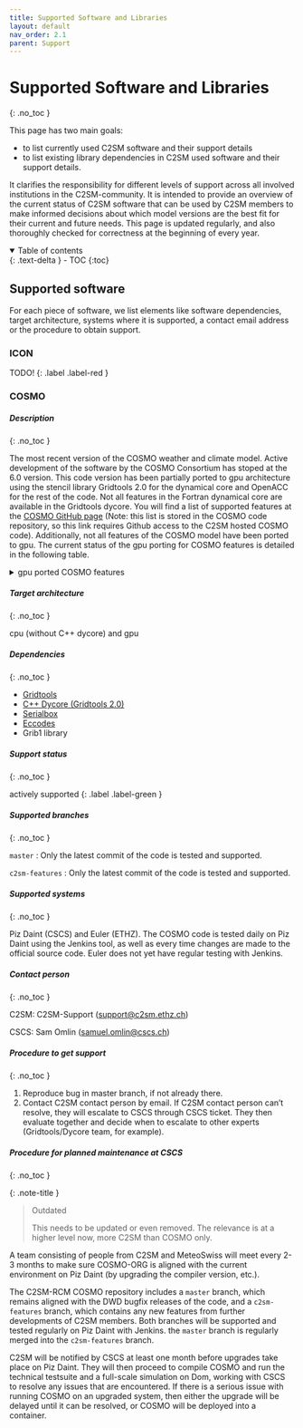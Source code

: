 ```yaml
---
title: Supported Software and Libraries
layout: default
nav_order: 2.1
parent: Support
---
```


# Supported Software and Libraries
{: .no_toc }

This page has two main goals:
- to list currently used C2SM software and their support details
- to list existing library dependencies in C2SM used software and their support details.

It clarifies the responsibility for different levels of support across all involved institutions in the C2SM-community. It is intended to provide an overview of the current status of C2SM software that can be used by C2SM members to make informed decisions about which model versions are the best fit for their current and future needs. This page is updated regularly, and also thoroughly checked for correctness at the beginning of every year.

<details open markdown="block">
  <summary>
    Table of contents
  </summary>
  {: .text-delta }
- TOC
{:toc}
</details>


## Supported software

For each piece of software, we list elements like software dependencies, target architecture, systems where it is supported, a contact email address or the procedure to obtain support.

[//]: # ( - ML - support here is also understood as how WE get support, not the C2SM users directly )

### ICON

TODO!
{: .label .label-red }

### COSMO

##### Description
{: .no_toc }

The most recent version of the COSMO weather and climate model. Active development of the software by the COSMO Consortium has stoped at the 6.0 version. This code version has been partially ported to gpu architecture using the stencil library Gridtools 2.0 for the dynamical core and OpenACC for the rest of the code. Not all features in the Fortran dynamical core are available in the Gridtools dycore. You will find a list of supported features at the [COSMO GitHub page](https://github.com/C2SM-RCM/cosmo/blob/master/dycore/doc/Dycore/supported_configuration.tex) (Note: this list is stored in the COSMO code repository, so this link requires Github access to the C2SM hosted COSMO code). Additionally, not all features of the COSMO model have been ported to gpu. The current status of the gpu porting for COSMO features is detailed in the following table.

<details close markdown="block">
<summary> gpu ported COSMO features </summary>

###### Parameters in `INPUT_ORG`
{: .no_toc }

| scheme/parameterization                       | namelist parameter                                                                                                                                                                  | GPU porting status                                 |
|-----------------------------------------------|-------------------------------------------------------------------------------------------------------------------------------------------------------------------------------------|----------------------------------------------------|
| Physics                                       | `lphys`                                                                                                                                                                             | ported                                             |
| Diagnostics                                   | `ldiagnos`                                                                                                                                                                          | ported                                             |
| Digital filtering                             | `ldfi`                                                                                                                                                                              | not ported                                         |
| Use observations                              | `luseobs`                                                                                                                                                                           | ported                                             |
| Ensemble mode                                 | `leps`                                                                                                                                                                              | ported                                             |
| Stochastic perturbation of physics tendencies | `lsppt`                                                                                                                                                                             | ported                                             |
| Synthetic satellite images                    | `luse_rttov`                                                                                                                                                                        | not ported                                         |
| Radar forward operator                        | `luse_radarfwo`                                                                                                                                                                     | not ported                                         |
| Aerosol and Reactive Tracer module (ART)      | `l_cosmo_art`                                                                                                                                                                       | not ported                                         |
| Pollen module                                 | `l_pollen`                                                                                                                                                                          | ported (available in MeteoSwiss Fork only)         |
| Online trajectory module                      | `l_traj`                                                                                                                                                                            | ported                                             |
| Zero vertical velocity on lower boundary      | `llm`                                                                                                                                                                               | not supported in the C++ dycore                    |
| Incremental analysis update                   | `itype_iau = 0`, `1`, `2`                                                                                                                                                           | Only itype_iau = 0 ported                          |
| Idealized runs                                | `lartif_data`                                                                                                                                                                       | not ported                                         |
| 2D model runs                                 | `l2dim`                                                                                                                                                                             | not ported                                         |
| Periodic boundary conditions in X direction   | `lperi_x`                                                                                                                                                                           | ported (not tested)                                |
| Periodic boundary conditions in Y direction   | `lperi_y`                                                                                                                                                                           | ported (not tested)                                |
| Reproducible results in parallel mode         | `lreproduce`                                                                                                                                                                        | ported                                             |
| Reorder MPI process numbering                 | `lreorder`                                                                                                                                                                          | not ported                                         |
| Implicit MPI buffering                        | `ldatatypes`                                                                                                                                                                        | ported                                             |
| Additional MPI barriers                       | `ltime_barrier`                                                                                                                                                                     | ported                                             |
| Write ASCII files every time step             | `ldump_ascii`                                                                                                                                                                       | ported                                             |
| All processors write debug output             | `lprintdeb_all`                                                                                                                                                                     | ported                                             |
| Debug statements in various model sections    | `ldebug_dyn`, `ldebug_gsp`, `ldebug_rad`, `ldebug_sso`, `ldebug_tur`, `ldebug_con`, `ldebug_soi`, `ldebug_io`, `ldebug_mpe`, `ldebug_dia`, `ldebug_lhn`, `ldebug_ass`, `ldebug_art` | partially ported, not all prints are active on GPU |
| Initialize local variables                    | `linit_fields`                                                                                                                                                                      | not ported                                         |

###### Parameters in `INPUT_PHY`
{: .no_toc }

| scheme/parameterization                   | namelist parameter                                    | GPU porting status                                                          |
|-------------------------------------------|-------------------------------------------------------|-----------------------------------------------------------------------------|
| Grid-scale precipitation scheme           | `lgsp`                                                | ported                                                                      |
| Grid-scale precipitation scheme type      | `itype_gscp = 1`, `2`, `3`, `4`                       | only `itype_gscp = 3`, `4` ported to gpu                                    |
| Run grid-scale precipitation scheme first | `lgsp_first`                                          | only `lgsp_first = .TRUE.` ported to gpu                                    |
| Radiation                                 | `lrad`                                                | ported                                                                      |
| Cloud representation mode                 | `icldm_rad = 0`, `1`, `3`, `4`                        | all options ported                                                          |
| Forest                                    | `lforest`                                             | ported                                                                      |
| Topographic correction of radiation       | `lradtopo`                                            | ported                                                                      |
| External surface emissivity               | `lemiss`                                              | ported                                                                      |
| Aerosol scheme type                       | `itype_aerosol = 1`, `2`, `3`                         | only `itype_aerosol = 1`, `2` ported                                        |
| Albedo scheme type                        | `itype_albedo = 1`, `2`, `3`, `4`                     | all options ported                                                          |
| Convection scheme                         | `lconv`                                               | ported                                                                      |
| Convection scheme type                    | `itype_conv = 0`, `2`, `3`                            | all options ported                                                          |
| Vertical turbulent diffusion              | `ltur`                                                | ported                                                                      |
| Old turbulence scheme behavior            | `loldtur`                                             | Only `loldtur = .TRUE.` is ported and tested                                |
| Vertical diffusion calculation location   | `itype_vdif = -1`, `0`, `1`                           | `itype_vdif = -1` is ported. `itype_vdif = 0`, `1` is ported but NOT tested |
| Turbulence scheme type                    | `itype_turb = 1`, `3`, `5/7`                          | only `itype_turb = 3` is tested                                             |
| 3D turbulence                             | `l3dturb`                                             | not ported                                                                  |
| TKE equation type                         | `imode_turb = 0`, `1`, `2`                            | only `imode_turb` is tested                                                 |
| SSO wake turbulent production             | `ltkesso`                                             | ported                                                                      |
| TKE convective buoyancy production        | `ltkecon`                                             | ported                                                                      |
| TKE horizontal shear production           | `ltkeshs`                                             | ported - not tested                                                         |
| Shear production type                     | `itype_sher = 0`, `1`, `2`                            | only `0` is tested                                                          |
| Transfer scheme type                      | `itype_tran = 1`, `2`                                 | only `0` is tested                                                          |
| TKE equation type in transfer scheme      | `imode_tran = 0`, `1`, `2`                            | only `1` is tested                                                          |
| Soil model                                | `lsoil`                                               | ported                                                                      |
| Sea ice scheme                            | `lseaice`                                             | not ported                                                                  |
| Flake lake model                          | `llake`                                               | ported                                                                      |
| Multi-layer snow model                    | `lmulti_snow`                                         | ported but NOT tested                                                       |
| Vegetation transpiration type             | `itype_trvg = 1`, `2`                                 | all options ported                                                          |
| Bare soil evaporation type                | `itype_evsl = 2`, `3`, `4`                            | all options ported                                                          |
| Root distribution type                    | `itype_root = 1`, `2`                                 | all options ported                                                          |
| Canopy parameterization type              | `itype_canopy = 1`, `2`                               | all options ported                                                          |
| Soil heat conductivity type               | `itype_heatcond = 1`, `2`, `3`                        | all options ported                                                          |
| Mire parameterization type                | `itype_mire = 0`, `1`                                 | all options ported                                                          |
| Hydraulic lower boundary parameterization | `itype_hydbound = 1`, `3`                             | all options ported                                                          |
| Snow-cover fraction type                  | `idiag_snowfrac = 1`, `2`, `3`, `4`, `20`, `30`, `40` | all options ported                                                          |
| Subgrid scale orography                   | `lsso`                                                | ported                                                                      |

###### Parameters in `INPUT_DYN`
{: .no_toc }

The GPU porting of the dynamical core of COSMO was accomplished by rewriting the dynamics with the Gridtools stencil library. The Gridtools dycore supports a subset of the parameters of the COSMO Fortran dynamical core. The list of features currently supported in the Gridtools dycore can be found [here](https://github.com/C2SM-RCM/cosmo/blob/master/dycore/doc/Dycore/supported_configuration.tex) in the documentation in the code repository.

</details>


##### Target architecture
{: .no_toc }

cpu (without C++ dycore) and gpu

##### Dependencies
{: .no_toc }

* [Gridtools](.)
* [C++ Dycore (Gridtools 2.0)](.)
* [Serialbox](.)
* [Eccodes](.)
* Grib1 library

##### Support status
{: .no_toc }

actively supported
{: .label .label-green }

##### Supported branches
{: .no_toc }

`master` : Only the latest commit of the code is tested and supported.

`c2sm-features` : Only the latest commit of the code is tested and supported.

##### Supported systems
{: .no_toc }

Piz Daint (CSCS) and Euler (ETHZ).  The COSMO code is tested daily on Piz Daint using the Jenkins tool, as well as every time changes are made to the official source code. Euler does not yet have regular testing with Jenkins.

##### Contact person
{: .no_toc }

C2SM: C2SM-Support (support@c2sm.ethz.ch)

CSCS: Sam Omlin (samuel.omlin@cscs.ch)

##### Procedure to get support
{: .no_toc }

1. Reproduce bug in master branch, if not already there.
2. Contact C2SM contact person by email.  If C2SM contact person can’t resolve, they will escalate to CSCS through CSCS ticket. They then evaluate together and decide when to escalate to other experts (Gridtools/Dycore team, for example).

##### Procedure for planned maintenance at CSCS
{: .no_toc }

{: .note-title }
> Outdated
>
> This needs to be updated or even removed. The relevance is at a higher level now, more C2SM than COSMO only.


A team consisting of people from C2SM and MeteoSwiss will meet every 2-3 months to make sure COSMO-ORG is aligned with the current environment on Piz Daint (by upgrading the compiler version, etc.).

The C2SM-RCM COSMO repository includes a `master` branch, which remains aligned with the DWD bugfix releases of the code, and a `c2sm-features` branch, which contains any new features from further developments of C2SM members.  Both branches will be supported and tested regularly on Piz Daint with Jenkins. the `master` branch is regularly merged into the `c2sm-features` branch.

C2SM will be notified by CSCS at least one month before upgrades take place on Piz Daint. They will then proceed to compile COSMO and run the technical testsuite and a full-scale simulation on Dom, working with CSCS to resolve any issues that are encountered. If there is a serious issue with running COSMO on an upgraded system, then either the upgrade will be delayed until it can be resolved, or COSMO will be deployed into a container.
